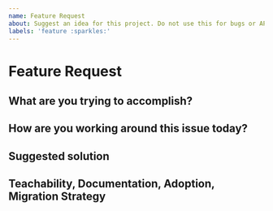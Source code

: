 ```yaml
---
name: Feature Request
about: Suggest an idea for this project. Do not use this for bugs or API changes.
labels: 'feature :sparkles:'
---
```


# Feature Request

## What are you trying to accomplish?

<!-- Example: As a ____, I need ____, in order to ____, because ____. -->

## How are you working around this issue today?

<!-- If you are using a work around right now to accomplish your goal, please let us know. -->

## Suggested solution

<!--
  A clear and concise description of what you want to happen either in technical terms or not.
  Add any considered drawbacks as well. If you go the extra mile and add the code yourself, we will be very grateful!
-->

## Teachability, Documentation, Adoption, Migration Strategy

<!--
  If you can, explain how users will be able to use this. You could write this out in the same pattern as our
  documentation (please!), include a diagram/screenshot, write psuedocode examples, or anything else that you think will be helpful.
-->
